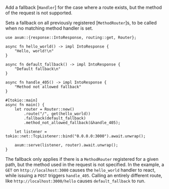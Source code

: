 Add a fallback [`Handler`] for the case where a route exists, but the method of the request is not supported.

Sets a fallback on all previously registered [`MethodRouter`]s,
to be called when no matching method handler is set.

```rust,no_run
use axum::{response::IntoResponse, routing::get, Router};

async fn hello_world() -> impl IntoResponse {
    "Hello, world!\n"
}

async fn default_fallback() -> impl IntoResponse {
    "Default fallback\n"
}

async fn handle_405() -> impl IntoResponse {
    "Method not allowed fallback"
}

#[tokio::main]
async fn main() {
    let router = Router::new()
        .route("/", get(hello_world))
        .fallback(default_fallback)
        .method_not_allowed_fallback(&handle_405);

    let listener = tokio::net::TcpListener::bind("0.0.0.0:3000").await.unwrap();

    axum::serve(listener, router).await.unwrap();
}
```

The fallback only applies if there is a `MethodRouter` registered for a given path, 
but the method used in the request is not specified. In the example, a `GET` on 
`http://localhost:3000` causes the `hello_world` handler to react, while issuing a 
`POST` triggers `handle_405`. Calling an entirely different route, like `http://localhost:3000/hello` 
causes `default_fallback` to run.
